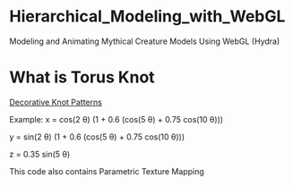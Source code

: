 # Hierarchical_Modeling_with_WebGL
Modeling and Animating Mythical Creature Models Using WebGL (Hydra)

# What is Torus Knot
[Decorative Knot Patterns](https://www.mi.sanu.ac.rs/vismath/taylorapril2011/Taylor.pdf)

Example:
x = cos(2 θ) (1 + 0.6 (cos(5 θ) + 0.75 cos(10 θ)))

y = sin(2 θ) (1 + 0.6 (cos(5 θ) + 0.75 cos(10 θ)))

z = 0.35 sin(5 θ)

This code also contains Parametric Texture Mapping
